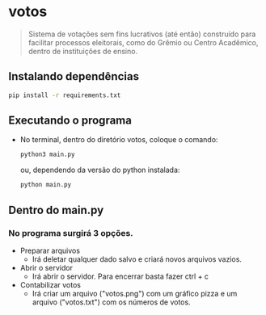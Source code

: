 # votos
> Sistema de votações sem fins lucrativos (até então)  construído para facilitar processos eleitorais, como do Grêmio ou Centro Acadêmico, dentro de instituições de ensino.

## Instalando dependências
```sh
pip install -r requirements.txt
```

## Executando o programa

- No terminal, dentro do diretório votos, coloque o comando:
    ```sh
    python3 main.py
    ```
    ou, dependendo da versão do python instalada:

    ```sh
    python main.py
    ``` 

## Dentro do main.py 
### No programa surgirá 3 opções.
- Preparar arquivos
  - Irá deletar qualquer dado salvo e criará novos arquivos vazios.
- Abrir o servidor
  - Irá abrir o servidor. Para encerrar basta fazer ctrl + c
- Contabilizar votos
  - Irá criar um arquivo ("votos.png") com um gráfico pizza e um arquivo ("votos.txt") com os números de votos.
